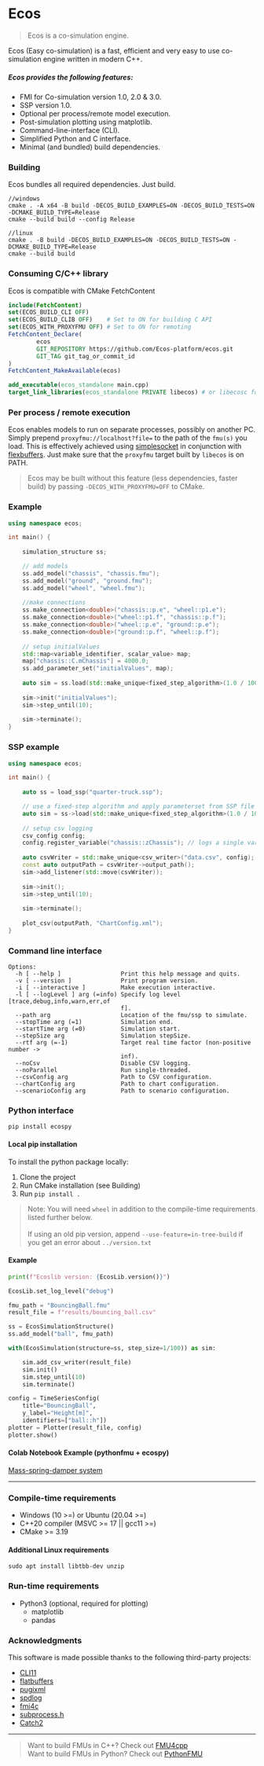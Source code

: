 # Ecos

>Ecos is a co-simulation engine.

Ecos (Easy co-simulation) is a fast, efficient and very easy to use co-simulation
engine written in modern C++.

##### Ecos provides the following features:
* FMI for Co-simulation version 1.0, 2.0 & 3.0.
* SSP version 1.0.
* Optional per process/remote model execution.
* Post-simulation plotting using matplotlib.
* Command-line-interface (CLI).
* Simplified Python and C interface.
* Minimal (and bundled) build dependencies.

### Building

Ecos bundles all required dependencies. Just build.

```
//windows
cmake . -A x64 -B build -DECOS_BUILD_EXAMPLES=ON -DECOS_BUILD_TESTS=ON -DCMAKE_BUILD_TYPE=Release
cmake --build build --config Release

//linux
cmake . -B build -DECOS_BUILD_EXAMPLES=ON -DECOS_BUILD_TESTS=ON -DCMAKE_BUILD_TYPE=Release
cmake --build build
```

### Consuming C/C++ library

Ecos is compatible with CMake FetchContent

```cmake
include(FetchContent)
set(ECOS_BUILD_CLI OFF)
set(ECOS_BUILD_CLIB OFF)    # Set to ON for building C API
set(ECOS_WITH_PROXYFMU OFF) # Set to ON for remoting
FetchContent_Declare(
        ecos
        GIT_REPOSITORY https://github.com/Ecos-platform/ecos.git
        GIT_TAG git_tag_or_commit_id
)
FetchContent_MakeAvailable(ecos)

add_executable(ecos_standalone main.cpp)
target_link_libraries(ecos_standalone PRIVATE libecos) # or libecosc for C API
```

### Per process / remote execution

Ecos enables models to run on separate processes, possibly on another PC.
Simply prepend `proxyfmu://localhost?file=` to the path of the `fmu(s)` you load.
This is effectively achieved using [simplesocket](https://github.com/markaren/SimpleSocket)
in conjunction with [flexbuffers](https://flatbuffers.dev/flexbuffers.html).
Just make sure that the `proxyfmu` target built by `libecos` is on PATH.

>Ecos may be built without this feature (less dependencies, faster build) by passing `-DECOS_WITH_PROXYFMU=OFF` to CMake.


### Example

```cpp
using namespace ecos;

int main() {
    
    simulation_structure ss;

    // add models
    ss.add_model("chassis", "chassis.fmu");
    ss.add_model("ground", "ground.fmu");
    ss.add_model("wheel", "wheel.fmu");
    
    //make connections
    ss.make_connection<double>("chassis::p.e", "wheel::p1.e");
    ss.make_connection<double>("wheel::p1.f", "chassis::p.f");
    ss.make_connection<double>("wheel::p.e", "ground::p.e");
    ss.make_connection<double>("ground::p.f", "wheel::p.f");
    
    // setup initialValues
    std::map<variable_identifier, scalar_value> map;
    map["chassis::C.mChassis"] = 4000.0;
    ss.add_parameter_set("initialValues", map);
    
    auto sim = ss.load(std::make_unique<fixed_step_algorithm>(1.0 / 100));
    
    sim->init("initialValues");
    sim->step_until(10);
    
    sim->terminate();
}
```

### SSP example

```cpp
using namespace ecos;

int main() {
    
    auto ss = load_ssp("quarter-truck.ssp");

    // use a fixed-step algorithm and apply parameterset from SSP file
    auto sim = ss->load(std::make_unique<fixed_step_algorithm>(1.0 / 100), "initialValues");
    
    // setup csv logging
    csv_config config;
    config.register_variable("chassis::zChassis"); // logs a single variable
    
    auto csvWriter = std::make_unique<csv_writer>("data.csv", config);
    const auto outputPath = csvWriter->output_path();
    sim->add_listener(std::move(csvWriter));
    
    sim->init();
    sim->step_until(10);
    
    sim->terminate();
    
    plot_csv(outputPath, "ChartConfig.xml");
}
```

### Command line interface

```
Options:
  -h [ --help ]                 Print this help message and quits.
  -v [ --version ]              Print program version.
  -i [ --interactive ]          Make execution interactive.
  -l [ --logLevel ] arg (=info) Specify log level [trace,debug,info,warn,err,of
                                f].
  --path arg                    Location of the fmu/ssp to simulate.
  --stopTime arg (=1)           Simulation end.
  --startTime arg (=0)          Simulation start.
  --stepSize arg                Simulation stepSize.
  --rtf arg (=-1)               Target real time factor (non-positive number ->
                                inf).
  --noCsv                       Disable CSV logging.
  --noParallel                  Run single-threaded.
  --csvConfig arg               Path to CSV configuration.
  --chartConfig arg             Path to chart configuration.
  --scenarioConfig arg          Path to scenario configuration.

```

### Python interface

`pip install ecospy`


#### Local pip installation
To install the python package locally:

1. Clone the project
2. Run CMake installation (see Building)
3. Run `pip install .`

> Note: You will need `wheel` in addition to the compile-time requirements listed further below. <br> <br>
> If using an old pip version, append `--use-feature=in-tree-build` if you get an error about `../version.txt`


#### Example
```python
print(f"Ecoslib version: {EcosLib.version()}")

EcosLib.set_log_level("debug")

fmu_path = "BouncingBall.fmu"
result_file = f"results/bouncing_ball.csv"

ss = EcosSimulationStructure()
ss.add_model("ball", fmu_path)

with(EcosSimulation(structure=ss, step_size=1/100)) as sim:

    sim.add_csv_writer(result_file)
    sim.init()
    sim.step_until(10)
    sim.terminate()

config = TimeSeriesConfig(
    title="BouncingBall",
    y_label="Height[m]",
    identifiers=["ball::h"])
plotter = Plotter(result_file, config)
plotter.show()
```

#### Colab Notebook Example (pythonfmu + ecospy)

[Mass-spring-damper system](https://colab.research.google.com/drive/1-0jKFViLyo2talqF2W25omwoFRZdOMZx?usp=sharing) 

---

### Compile-time requirements

* Windows (10 >=) or Ubuntu (20.04 >=) 
* C++20 compiler (MSVC >= 17 || gcc11 >=)
* CMake >= 3.19

#### Additional Linux requirements

`sudo apt install libtbb-dev unzip`

### Run-time requirements
* Python3 (optional, required for plotting)
  * matplotlib
  * pandas


### Acknowledgments

This software is made possible thanks to the following third-party projects:
* [CLI11](https://github.com/CLIUtils/CLI11)
* [flatbuffers](https://github.com/google/flatbuffers)
* [pugixml](https://github.com/zeux/pugixml)
* [spdlog](https://github.com/gabime/spdlog)
* [fmi4c](https://github.com/robbr48/fmi4c)
* [subprocess.h](https://github.com/sheredom/subprocess.h)
* [Catch2](https://github.com/catchorg/Catch2)

---
> Want to build FMUs in C++? Check out [FMU4cpp](https://github.com/Ecos-platform/fmu4cpp) </br>
> Want to build FMUs in Python? Check out [PythonFMU](https://github.com/NTNU-IHB/PythonFMU) </br>
